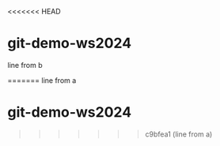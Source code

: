 <<<<<<< HEAD
# git-demo-ws2024

line from b



=======
line from a

# git-demo-ws2024
>>>>>>> c9bfea1 (line from a)
